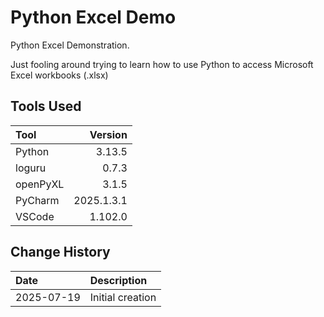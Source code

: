 # Python Excel Demo
Python Excel Demonstration.

Just fooling around trying to learn how to use Python to access Microsoft Excel workbooks (.xlsx)

## Tools Used

| Tool     |    Version |
|:---------|-----------:|
| Python   |     3.13.5 |
| loguru   |      0.7.3 |
| openPyXL |      3.1.5 |
| PyCharm  | 2025.1.3.1 |
| VSCode   |    1.102.0 |

## Change History

| Date       | Description                                              |
|:-----------|:---------------------------------------------------------|
| 2025-07-19 | Initial creation                                         |
